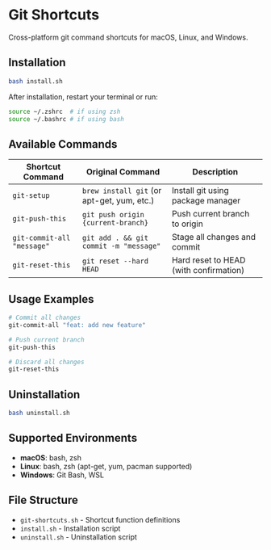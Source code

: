 # Git Shortcuts

Cross-platform git command shortcuts for macOS, Linux, and Windows.

## Installation

```bash
bash install.sh
```

After installation, restart your terminal or run:
```bash
source ~/.zshrc  # if using zsh
source ~/.bashrc # if using bash
```

## Available Commands

| Shortcut Command | Original Command | Description |
|-----------------|------------------|-------------|
| `git-setup` | `brew install git` (or apt-get, yum, etc.) | Install git using package manager |
| `git-push-this` | `git push origin {current-branch}` | Push current branch to origin |
| `git-commit-all "message"` | `git add . && git commit -m "message"` | Stage all changes and commit |
| `git-reset-this` | `git reset --hard HEAD` | Hard reset to HEAD (with confirmation) |

## Usage Examples

```bash
# Commit all changes
git-commit-all "feat: add new feature"

# Push current branch
git-push-this

# Discard all changes
git-reset-this
```

## Uninstallation

```bash
bash uninstall.sh
```

## Supported Environments

- **macOS**: bash, zsh
- **Linux**: bash, zsh (apt-get, yum, pacman supported)
- **Windows**: Git Bash, WSL

## File Structure

- `git-shortcuts.sh` - Shortcut function definitions
- `install.sh` - Installation script
- `uninstall.sh` - Uninstallation script
